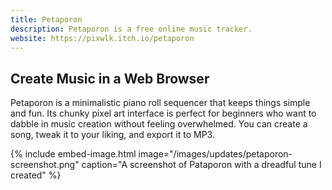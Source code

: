 ```yaml
---
title: Petaporon
description: Petaporon is a free online music tracker.
website: https://pixwlk.itch.io/petaporon
---
```

## Create Music in a Web Browser

Petaporon is a minimalistic piano roll sequencer that keeps things simple and fun. Its chunky pixel art interface is perfect for beginners who want to dabble in music creation without feeling overwhelmed. You can create a song, tweak it to your liking, and export it to MP3.

{% include embed-image.html image="/images/updates/petaporon-screenshot.png" caption="A screenshot of Pataporon with a dreadful tune I created" %}